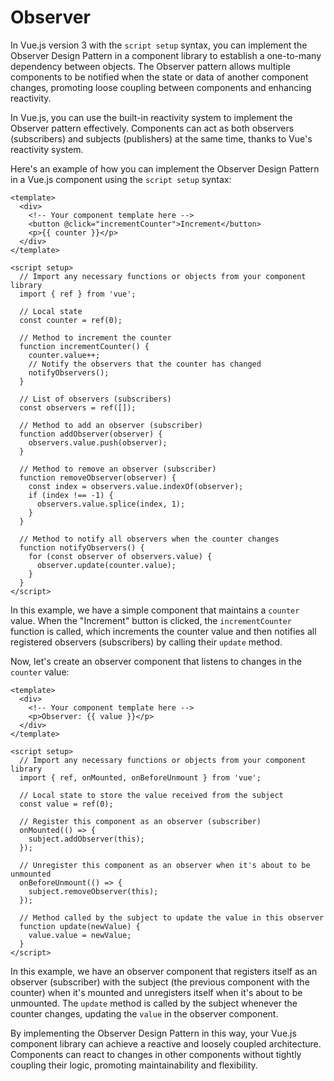 # Observer

In Vue.js version 3 with the `script setup` syntax, you can implement the Observer Design Pattern in a component library to establish a one-to-many dependency between objects. The Observer pattern allows multiple components to be notified when the state or data of another component changes, promoting loose coupling between components and enhancing reactivity.

In Vue.js, you can use the built-in reactivity system to implement the Observer pattern effectively. Components can act as both observers (subscribers) and subjects (publishers) at the same time, thanks to Vue's reactivity system.

Here's an example of how you can implement the Observer Design Pattern in a Vue.js component using the `script setup` syntax:

```vue
<template>
  <div>
    <!-- Your component template here -->
    <button @click="incrementCounter">Increment</button>
    <p>{{ counter }}</p>
  </div>
</template>

<script setup>
  // Import any necessary functions or objects from your component library
  import { ref } from 'vue';

  // Local state
  const counter = ref(0);

  // Method to increment the counter
  function incrementCounter() {
    counter.value++;
    // Notify the observers that the counter has changed
    notifyObservers();
  }

  // List of observers (subscribers)
  const observers = ref([]);

  // Method to add an observer (subscriber)
  function addObserver(observer) {
    observers.value.push(observer);
  }

  // Method to remove an observer (subscriber)
  function removeObserver(observer) {
    const index = observers.value.indexOf(observer);
    if (index !== -1) {
      observers.value.splice(index, 1);
    }
  }

  // Method to notify all observers when the counter changes
  function notifyObservers() {
    for (const observer of observers.value) {
      observer.update(counter.value);
    }
  }
</script>
```

In this example, we have a simple component that maintains a `counter` value. When the "Increment" button is clicked, the `incrementCounter` function is called, which increments the counter value and then notifies all registered observers (subscribers) by calling their `update` method.

Now, let's create an observer component that listens to changes in the `counter` value:

```vue
<template>
  <div>
    <!-- Your component template here -->
    <p>Observer: {{ value }}</p>
  </div>
</template>

<script setup>
  // Import any necessary functions or objects from your component library
  import { ref, onMounted, onBeforeUnmount } from 'vue';

  // Local state to store the value received from the subject
  const value = ref(0);

  // Register this component as an observer (subscriber)
  onMounted(() => {
    subject.addObserver(this);
  });

  // Unregister this component as an observer when it's about to be unmounted
  onBeforeUnmount(() => {
    subject.removeObserver(this);
  });

  // Method called by the subject to update the value in this observer
  function update(newValue) {
    value.value = newValue;
  }
</script>
```

In this example, we have an observer component that registers itself as an observer (subscriber) with the subject (the previous component with the counter) when it's mounted and unregisters itself when it's about to be unmounted. The `update` method is called by the subject whenever the counter changes, updating the `value` in the observer component.

By implementing the Observer Design Pattern in this way, your Vue.js component library can achieve a reactive and loosely coupled architecture. Components can react to changes in other components without tightly coupling their logic, promoting maintainability and flexibility.